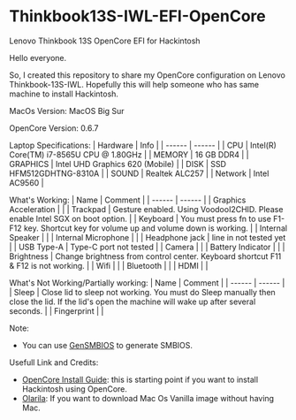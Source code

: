 # Thinkbook13S-IWL-EFI-OpenCore
Lenovo Thinkbook 13S OpenCore EFI for Hackintosh


Hello everyone.

So, I created this repository to share my OpenCore configuration on Lenovo Thinkbook-13S-IWL. Hopefully this will help someone who has same machine to install Hackintosh.

MacOs Version:
MacOS Big Sur

OpenCore Version: 0.6.7


Laptop Specifications:
| Hardware | Info |
| ------ | ------ |
| CPU | Intel(R) Core(TM) i7-8565U CPU @ 1.80GHz |
| MEMORY | 16 GB DDR4 |
| GRAPHICS | Intel UHD Graphics 620 (Mobile) |
| DISK | SSD HFM512GDHTNG-8310A |
| SOUND | Realtek ALC257 |
| Network | Intel AC9560 |

What's Working:
| Name | Comment |
| ------ | ------ |
| Graphics Acceleration |  |
| Trackpad | Gesture enabled. Using VoodooI2CHID. Please enable Intel SGX on boot option. |
| Keyboard | You must press fn to use F1-F12 key. Shortcut key for volume up and volume down is working. |
| Internal Speaker |  |
| Internal Microphone |  |
| Headphone jack | line in not tested yet |
| USB Type-A | Type-C port not tested |
| Camera | |
| Battery Indicator | |
| Brightness | Change brightness from control center. Keyboard shortcut F11 & F12 is not working. |
| Wifi | |
| Bluetooth | |
| HDMI | |

What's Not Working/Partially working:
| Name | Comment |
| ------ | ------ |
| Sleep | Close lid to sleep not working. You must do Sleep manually then close the lid. If the lid's open the machine will wake up after several seconds. |
| Fingerprint |  |


Note:
- You can use [GenSMBIOS] to generate SMBIOS. 



Usefull Link and Credits:
- [OpenCore Install Guide]: this is starting point if you want to install Hackintosh using OpenCore.
- [Olarila]: If you want to download Mac Os Vanilla image without having Mac.


[GenSMBIOS]: <https://github.com/corpnewt/GenSMBIOS>
[OpenCore Install Guide]: <https://dortania.github.io/OpenCore-Install-Guide/>
[Olarila]: <https://www.olarila.com>
